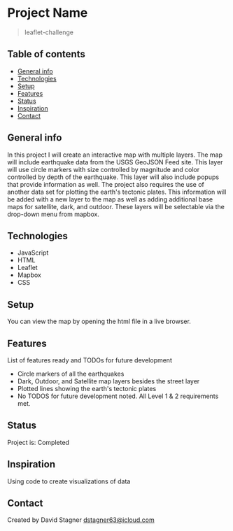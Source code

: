 # Project Name
> leaflet-challenge

## Table of contents
* [General info](#general-info)
* [Technologies](#technologies)
* [Setup](#setup)
* [Features](#features)
* [Status](#status)
* [Inspiration](#inspiration)
* [Contact](#contact)

## General info
In this project I will create an interactive map with multiple layers. The map will include earthquake data from the USGS GeoJSON Feed site. This layer will use circle markers with size controlled by magnitude and color controlled by depth of the earthquake. This layer will also include popups that provide information as well. The project also requires the use of another data set for plotting the earth's tectonic plates. This information will be added with a new layer to the map as well as adding additional base maps for satellite, dark, and outdoor. These layers will be selectable via the drop-down menu from mapbox.

## Technologies
* JavaScript
* HTML
* Leaflet
* Mapbox
* CSS

## Setup
You can view the map by opening the html file in a live browser.

## Features
List of features ready and TODOs for future development
* Circle markers of all the earthquakes 
* Dark, Outdoor, and Satellite map layers besides the street layer
* Plotted lines showing the earth's tectonic plates
* No TODOS for future development noted. All Level 1 & 2 requirements met.

## Status
Project is: Completed

## Inspiration
Using code to create visualizations of data

## Contact
Created by David Stagner dstagner63@icloud.com 

